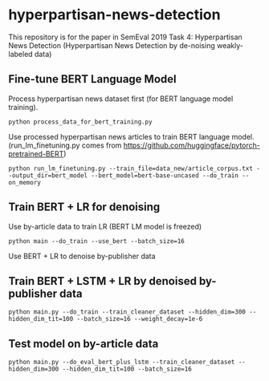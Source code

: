 # hyperpartisan-news-detection
This repository is for the paper in SemEval 2019 Task 4: Hyperpartisan News Detection (Hyperpartisan News Detection by de-noising weakly-labeled data)

## Fine-tune BERT Language Model
Process hyperpartisan news dataset first (for BERT language model training).

```
python process_data_for_bert_training.py
```

Use processed hyperpartisan news articles to train BERT language model. (run_lm_finetuning.py comes from https://github.com/huggingface/pytorch-pretrained-BERT)

```
python run_lm_finetuning.py --train_file=data_new/article_corpus.txt --output_dir=bert_model --bert_model=bert-base-uncased --do_train --on_memory
```

## Train BERT + LR for denoising
Use by-article data to train LR (BERT LM model is freezed)
```
python main --do_train --use_bert --batch_size=16
```
Use BERT + LR to denoise by-publisher data

## Train BERT + LSTM + LR by denoised by-publisher data
```
python main.py --do_train --train_cleaner_dataset --hidden_dim=300 --hidden_dim_tit=100 --batch_size=16 --weight_decay=1e-6
```

## Test model on by-article data
```
python main.py --do_eval_bert_plus_lstm --train_cleaner_dataset --hidden_dim=300 --hidden_dim_tit=100 --batch_size=16 
```
